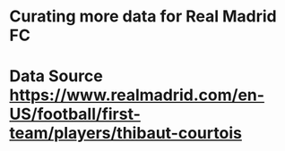 # Curating more data for Real Madrid FC
# Data Source https://www.realmadrid.com/en-US/football/first-team/players/thibaut-courtois
